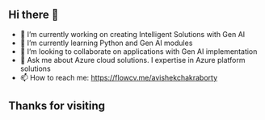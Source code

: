 ## Hi there 👋
- 🔭 I’m currently working on creating Intelligent Solutions with Gen AI
- 🌱 I’m currently learning Python and Gen AI modules
- 👯 I’m looking to collaborate on applications with Gen AI implementation
- 💬 Ask me about Azure cloud solutions. I expertise in Azure platform solutions
- 📫 How to reach me: https://flowcv.me/avishekchakraborty
## Thanks for visiting
<!--
**Avi0008/Avi0008** is a ✨ _special_ ✨ repository because its `README.md` (this file) appears on your GitHub profile.

Here are some ideas to get you started:

- 🔭 I’m currently working on ...
- 🌱 I’m currently learning ...
- 👯 I’m looking to collaborate on ...
- 🤔 I’m looking for help with ...
- 💬 Ask me about ...
- 📫 How to reach me: ...
- 😄 Pronouns: ...
- ⚡ Fun fact: ...
-->
